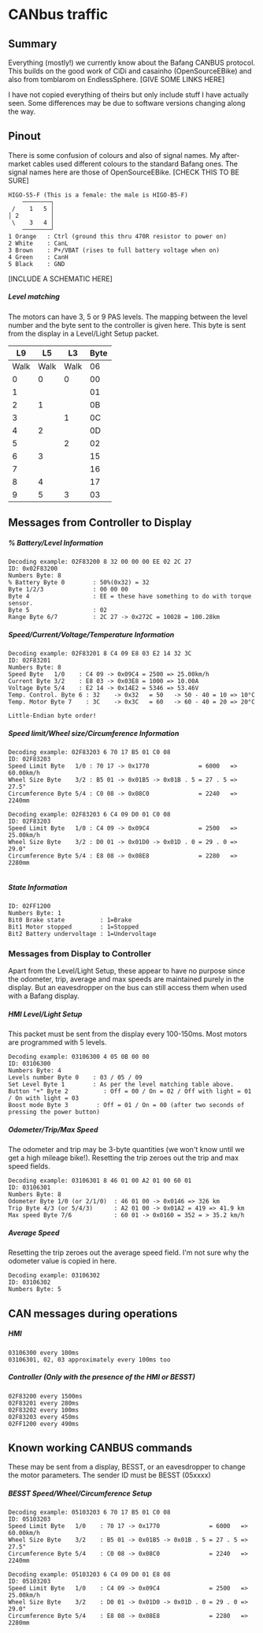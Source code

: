 # CANbus traffic

## Summary

Everything (mostly!) we currently know about the Bafang CANBUS protocol. This builds on the good work of CiDi and casainho (OpenSourceEBike) and also from tomblarom on EndlessSphere. [GIVE SOME LINKS HERE]

I have not copied everything of theirs but only include stuff I have actually seen. Some differences may be due to software versions changing along the way.

## Pinout

There is some confusion of colours and also of signal names. My after-market cables used different colours to the standard Bafang ones. The signal names here are those of  OpenSourceEBike. [CHECK THIS TO BE SURE]

```
HIGO-S5-F (This is a female: the male is HIGO-B5-F)
    ────────┐
 /    1   5 │
│ 2         │
 \    3   4 │
    ────────┘
1 Orange   : Ctrl (ground this thru 470R resistor to power on)
2 White    : CanL
3 Brown    : P+/VBAT (rises to full battery voltage when on)
4 Green    : CanH
5 Black    : GND
```

[INCLUDE A SCHEMATIC HERE]

##### Level matching

The motors can have 3, 5 or 9 PAS levels. The mapping between the level number and the byte sent to the controller is given here. This byte is sent from the display in a Level/Light Setup packet.

| L9   | L5   | L3   | Byte |
| ---- | ---- | ---- | ---- |
| Walk | Walk | Walk | 06   |
| 0    | 0    | 0    | 00   |
| 1    |      |      | 01   |
| 2    | 1    |      | 0B   |
| 3    |      | 1    | 0C   |
| 4    | 2    |      | 0D   |
| 5    |      | 2    | 02   |
| 6    | 3    |      | 15   |
| 7    |      |      | 16   |
| 8    | 4    |      | 17   |
| 9    | 5    | 3    | 03   |

## Messages from Controller to Display

##### % Battery/Level Information

```
Decoding example: 02F83200 8 32 00 00 00 EE 02 2C 27
ID: 0x02F83200
Numbers Byte: 8
% Battery Byte 0        : 50%(0x32) = 32
Byte 1/2/3              : 00 00 00
Byte 4                  : EE = these have something to do with torque sensor.
Byte 5                  : 02
Range Byte 6/7          : 2C 27 -> 0x272C = 10028 = 100.28km
```

##### Speed/Current/Voltage/Temperature Information

```
Decoding example: 02F83201 8 C4 09 E8 03 E2 14 32 3C
ID: 02F83201
Numbers Byte: 8
Speed Byte   1/0    : C4 09 -> 0x09C4 = 2500 => 25.00km/h
Current Byte 3/2    : E8 03 -> 0x03E8 = 1000 => 10.00A
Voltage Byte 5/4    : E2 14 -> 0x14E2 = 5346 => 53.46V
Temp. Control. Byte 6 : 32    -> 0x32   = 50   -> 50 - 40 = 10 => 10°C
Temp. Motor Byte 7    : 3C    -> 0x3C   = 60   -> 60 - 40 = 20 => 20°C

Little-Endian byte order!
```

##### Speed limit/Wheel size/Circumference Information

```
Decoding example: 02F83203 6 70 17 B5 01 C0 08
ID: 02F83203
Speed Limit Byte   1/0 : 70 17 -> 0x1770              = 6000   => 60.00km/h
Wheel Size Byte    3/2 : B5 01 -> 0x01B5 -> 0x01B . 5 = 27 . 5 => 27.5"
Circumference Byte 5/4 : C0 08 -> 0x08C0              = 2240   => 2240mm

Decoding example: 02F83203 6 C4 09 D0 01 C0 08
ID: 02F83203
Speed Limit Byte   1/0 : C4 09 -> 0x09C4              = 2500   => 25.00km/h
Wheel Size Byte    3/2 : D0 01 -> 0x01D0 -> 0x01D . 0 = 29 . 0 => 29.0"
Circumference Byte 5/4 : E8 08 -> 0x08E8              = 2280   => 2280mm


```

##### State Information

```
ID: 02FF1200
Numbers Byte: 1
Bit0 Brake state          : 1=Brake
Bit1 Motor stopped        : 1=Stopped
Bit2 Battery undervoltage : 1=Undervoltage
```

### Messages from Display to Controller

Apart from the Level/Light Setup, these appear to have no purpose since the odometer, trip, average and max speeds are maintained purely in the display. But an eavesdropper on the bus can still access them when used with a Bafang display.

##### HMI Level/Light Setup

This packet must be sent from the display every 100-150ms. Most motors are programmed with 5 levels.

```
Decoding example: 03106300 4 05 0B 00 00
ID: 03106300
Numbers Byte: 4
Levels number Byte 0    : 03 / 05 / 09
Set Level Byte 1        : As per the level matching table above.
Button "+" Byte 2          : Off = 00 / On = 02 / Off with light = 01 / On with light = 03
Boost mode Byte 3        : Off = 01 / On = 00 (after two seconds of pressing the power button)
```

##### Odometer/Trip/Max Speed

The odometer and trip may be 3-byte quantities (we won't know until we get a high mileage bike!). Resetting the trip zeroes out the trip and max speed fields.

```
Decoding example: 03106301 8 46 01 00 A2 01 00 60 01
ID: 03106301
Numbers Byte: 8
Odometer Byte 1/0 (or 2/1/0)  : 46 01 00 -> 0x0146 => 326 km
Trip Byte 4/3 (or 5/4/3)      : A2 01 00 -> 0x01A2 = 419 => 41.9 km
Max speed Byte 7/6            : 60 01 -> 0x0160 = 352 = > 35.2 km/h
```

##### Average Speed

Resetting the trip zeroes out the average speed field. I'm not sure why the odometer value is copied in here.

```
Decoding example: 03106302
ID: 03106302
Numbers Byte: 5

```

## CAN messages during operations

##### HMI

```
03106300 every 100ms
03106301, 02, 03 approximately every 100ms too
```



##### Controller (Only with the presence of the HMI or BESST)

```
02F83200 every 1500ms
02F83201 every 280ms
02F83202 every 100ms
02F83203 every 450ms
02FF1200 every 490ms
```

## Known working CANBUS commands

These may be sent from a display, BESST, or an eavesdropper to change the motor parameters. The sender ID must be BESST (05xxxx)

##### BESST Speed/Wheel/Circumference Setup

```
Decoding example: 05103203 6 70 17 B5 01 C0 08
ID: 05103203
Speed Limit Byte   1/0    : 70 17 -> 0x1770              = 6000   => 60.00km/h
Wheel Size Byte    3/2    : B5 01 -> 0x01B5 -> 0x01B . 5 = 27 . 5 => 27.5"
Circumference Byte 5/4    : C0 08 -> 0x08C0              = 2240   => 2240mm

Decoding example: 05103203 6 C4 09 D0 01 E8 08
ID: 05103203
Speed Limit Byte   1/0    : C4 09 -> 0x09C4              = 2500   => 25.00km/h
Wheel Size Byte    3/2    : D0 01 -> 0x01D0 -> 0x01D . 0 = 29 . 0 => 29.0"
Circumference Byte 5/4    : E8 08 -> 0x08E8              = 2280   => 2280mm
```
